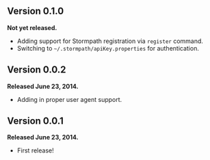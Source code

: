 Version 0.1.0
-------------

**Not yet released.**

- Adding support for Stormpath registration via `register` command.
- Switching to `~/.stormpath/apiKey.properties` for authentication.

Version 0.0.2
-------------

**Released June 23, 2014.**

- Adding in proper user agent support.


Version 0.0.1
-------------

**Released June 23, 2014.**

- First release!

